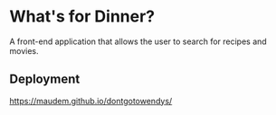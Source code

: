 # What's for Dinner?

A front-end application that allows the user to search for recipes and movies. 

## Deployment 
 https://maudem.github.io/dontgotowendys/

